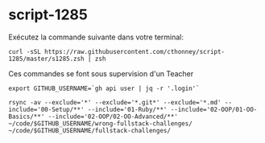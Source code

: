 # script-1285

Exécutez la commande suivante dans votre terminal:

```
curl -sSL https://raw.githubusercontent.com/cthonney/script-1285/master/s1285.zsh | zsh
```



Ces commandes se font sous supervision d'un Teacher

```
export GITHUB_USERNAME=`gh api user | jq -r '.login'`
```
```
rsync -av --exclude='*' --exclude='*.git*' --exclude='*.md' --include='00-Setup/**' --include='01-Ruby/**' --include='02-OOP/01-OO-Basics/**' --include='02-OOP/02-OO-Advanced/**' ~/code/$GITHUB_USERNAME/wrong-fullstack-challenges/ ~/code/$GITHUB_USERNAME/fullstack-challenges/
```
